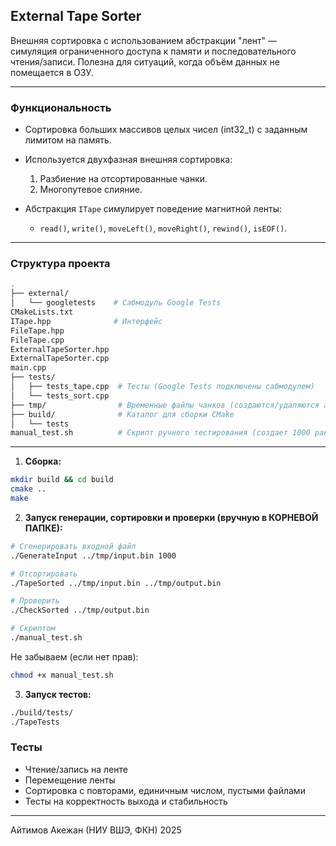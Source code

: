 
## External Tape Sorter

Внешняя сортировка с использованием абстракции "лент" — симуляция ограниченного доступа к памяти и последовательного чтения/записи. Полезна для ситуаций, когда объём данных не помещается в ОЗУ.

---

### Функциональность

* Сортировка больших массивов целых чисел (int32\_t) с заданным лимитом на память.
* Используется двухфазная внешняя сортировка:

  1. Разбиение на отсортированные чанки.
  2. Многопутевое слияние.
* Абстракция `ITape` симулирует поведение магнитной ленты:

  * `read()`, `write()`, `moveLeft()`, `moveRight()`, `rewind()`, `isEOF()`.

---

### Структура проекта

```bash
.
├── external/
│   └── googletests    # Сабмодуль Google Tests 
CMakeLists.txt
ITape.hpp              # Интерфейс
FileTape.hpp            
FileTape.cpp
ExternalTapeSorter.hpp
ExternalTapeSorter.cpp
main.cpp
├── tests/
│   ├── tests_tape.cpp  # Тесты (Google Tests подключены сабмодулем)
│   └── tests_sort.cpp
├── tmp/                # Временные файлы чанков (создаются/удаляются автоматически)
├── build/              # Каталог для сборки CMake
│   └── tests           
manual_test.sh          # Скрипт ручного тестирования (создает 1000 рандомных чисел в бинарнике)
```

---

1. **Сборка:**

```bash
mkdir build && cd build
cmake ..
make
```

2. **Запуск генерации, сортировки и проверки (вручную в КОРНЕВОЙ ПАПКЕ):**

```bash
# Сгенерировать входной файл
./GenerateInput ../tmp/input.bin 1000

# Отсортировать
./TapeSorted ../tmp/input.bin ../tmp/output.bin

# Проверить
./CheckSorted ../tmp/output.bin

# Скриптом
./manual_test.sh
```
Не забываем (если нет прав):

```bash
chmod +x manual_test.sh
```

3. **Запуск тестов:**

```bash
./build/tests/
./TapeTests
```

### Тесты

* Чтение/запись на ленте
* Перемещение ленты
* Сортировка с повторами, единичным числом, пустыми файлами
* Тесты на корректность выхода и стабильность

---

Айтимов Акежан (НИУ ВШЭ, ФКН) 2025
